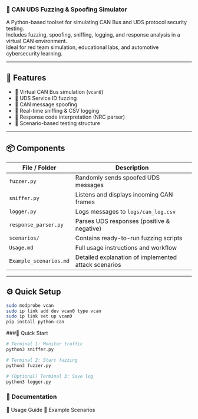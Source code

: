 ### 🚗 CAN UDS Fuzzing & Spoofing Simulator

A Python-based toolset for simulating CAN Bus and UDS protocol security testing.  
Includes fuzzing, spoofing, sniffing, logging, and response analysis in a virtual CAN environment.  
Ideal for red team simulation, educational labs, and automotive cybersecurity learning.

---

## 🎯 Features

- 🔧 Virtual CAN Bus simulation (`vcan0`)
- 🧪 UDS Service ID fuzzing
- 🚨 CAN message spoofing
- 📡 Real-time sniffing & CSV logging
- 🧠 Response code interpretation (NRC parser)
- 🧬 Scenario-based testing structure

---

## 📦 Components

| File / Folder | Description |
|---------------|-------------|
| `fuzzer.py` | Randomly sends spoofed UDS messages |
| `sniffer.py` | Listens and displays incoming CAN frames |
| `logger.py` | Logs messages to `logs/can_log.csv` |
| `response_parser.py` | Parses UDS responses (positive & negative) |
| `scenarios/` | Contains ready-to-run fuzzing scripts |
| `Usage.md` | Full usage instructions and workflow |
| `Example_scenarios.md` | Detailed explanation of implemented attack scenarios |

---

## ⚙️ Quick Setup

```bash
sudo modprobe vcan
sudo ip link add dev vcan0 type vcan
sudo ip link set up vcan0
pip install python-can
```

###🚀 Quick Start
```bash
# Terminal 1: Monitor traffic
python3 sniffer.py

# Terminal 2: Start fuzzing
python3 fuzzer.py

# (Optional) Terminal 3: Save log
python3 logger.py
```

### 📘 Documentation
📖 Usage Guide
🧪 Example Scenarios
